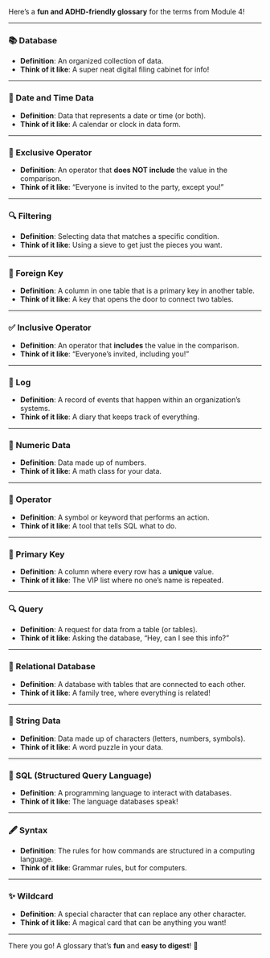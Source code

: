 Here’s a **fun and ADHD-friendly glossary** for the terms from Module 4!

---

### **📚 Database**  
- **Definition**: An organized collection of data.  
- **Think of it like**: A super neat digital filing cabinet for info!

---

### **📅 Date and Time Data**  
- **Definition**: Data that represents a date or time (or both).  
- **Think of it like**: A calendar or clock in data form.

---

### **🚫 Exclusive Operator**  
- **Definition**: An operator that **does NOT include** the value in the comparison.  
- **Think of it like**: “Everyone is invited to the party, except you!”

---

### **🔍 Filtering**  
- **Definition**: Selecting data that matches a specific condition.  
- **Think of it like**: Using a sieve to get just the pieces you want.

---

### **🔑 Foreign Key**  
- **Definition**: A column in one table that is a primary key in another table.  
- **Think of it like**: A key that opens the door to connect two tables.

---

### **✅ Inclusive Operator**  
- **Definition**: An operator that **includes** the value in the comparison.  
- **Think of it like**: “Everyone’s invited, including you!”

---

### **📜 Log**  
- **Definition**: A record of events that happen within an organization’s systems.  
- **Think of it like**: A diary that keeps track of everything.

---

### **🔢 Numeric Data**  
- **Definition**: Data made up of numbers.  
- **Think of it like**: A math class for your data.

---

### **🔧 Operator**  
- **Definition**: A symbol or keyword that performs an action.  
- **Think of it like**: A tool that tells SQL what to do.

---

### **🔑 Primary Key**  
- **Definition**: A column where every row has a **unique** value.  
- **Think of it like**: The VIP list where no one’s name is repeated.

---

### **🔍 Query**  
- **Definition**: A request for data from a table (or tables).  
- **Think of it like**: Asking the database, “Hey, can I see this info?”

---

### **🔗 Relational Database**  
- **Definition**: A database with tables that are connected to each other.  
- **Think of it like**: A family tree, where everything is related!

---

### **🔡 String Data**  
- **Definition**: Data made up of characters (letters, numbers, symbols).  
- **Think of it like**: A word puzzle in your data.

---

### **📝 SQL (Structured Query Language)**  
- **Definition**: A programming language to interact with databases.  
- **Think of it like**: The language databases speak!

---

### **🖋️ Syntax**  
- **Definition**: The rules for how commands are structured in a computing language.  
- **Think of it like**: Grammar rules, but for computers.

---

### **✨ Wildcard**  
- **Definition**: A special character that can replace any other character.  
- **Think of it like**: A magical card that can be anything you want!

---

There you go! A glossary that’s **fun** and **easy to digest**! 🎉